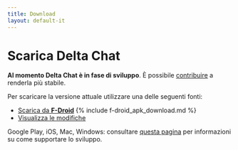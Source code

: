 ```yaml
---
title: Download
layout: default-it
---
```


# Scarica Delta Chat

**Al momento Delta Chat è in fase di sviluppo**. È possibile [contribuire](support) a renderla più stabile.

Per scaricare la versione attuale utilizzare una delle seguenti fonti:

* [Scarica da **F-Droid**](https://f-droid.org/app/com.b44t.messenger)
{% include f-droid_apk_download.md %}
* [Visualizza le modifiche](../en/changelog)

Google Play, iOS, Mac, Windows: consultare [questa pagina](support) per informazioni su come supportare lo sviluppo.
